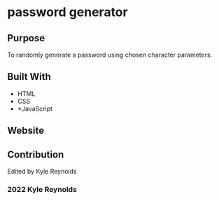 # password generator



## Purpose
To randomly generate a password using chosen character parameters.

## Built With
* HTML
* CSS
* *JavaScript

## Website


## Contribution
Edited by Kyle Reynolds

### 2022 Kyle Reynolds

